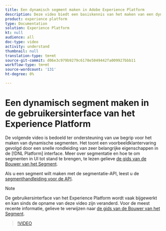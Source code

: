```yaml
---
title: Een dynamisch segment maken in Adobe Experience Platform
description: Deze video biedt een basiskennis van het maken van een dynamisch segment met behulp van de interface van het Platform.
product: experience platform
type: Documentation
solution: Experience Platform
kt: null
audience: all
doc-type: video
activity: understand
thumbnail: null
translation-type: tm+mt
source-git-commit: d06e3c979b9279c6178e5049442fa009927bbb11
workflow-type: tm+mt
source-wordcount: '131'
ht-degree: 0%

---
```



# Een dynamisch segment maken in de gebruikersinterface van het Experience Platform

De volgende video is bedoeld ter ondersteuning van uw begrip voor het maken van dynamische segmenten. Het toont een voorbeeldklantervaring gevolgd door een snelle rondleiding van zeer belangrijke eigenschappen in de [!DNL Platform] interface. Meer over segmentatie en hoe te om segmenten in UI tot stand te brengen, te lezen gelieve [de gids van de Bouwer van het Segment](../ui/segment-builder.md).

Als u een segment wilt maken met de segmentatie-API, leest u de [segmenthandleiding voor de API](../tutorials/create-a-segment.md).

>[!NOTE]
>
>De gebruikersinterface van het Experience Platform wordt vaak bijgewerkt en kan sinds de opname van deze video zijn veranderd. Voor de meest recente informatie, gelieve te verwijzen naar [de gids van de Bouwer van het Segment](../ui/segment-builder.md).

>[!VIDEO](https://video.tv.adobe.com/v/27428?quality=12&learn=on)